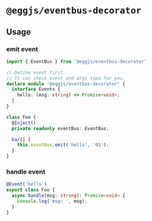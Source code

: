 # `@eggjs/eventbus-decorator`

## Usage

### emit event
```ts
import { EventBus } from '@eggjs/eventbus-decorator'

// Define event first.
// Ts can check event and args type for you.
declare module '@eggjs/eventbus-decorator' {
  interface Events {
    hello: (msg: string) => Promise<void>;
  }
}

class Foo {
  @Inject()
  private readonly eventBus: EventBus;

  bar() {
    this.eventBus.emit('hello', '01');
  }
}
```

### handle event

```ts
@Event('hello')
export class Foo {
  async handle(msg: string): Promise<void> {
    console.log('msg: ', msg);
  }
}
```
